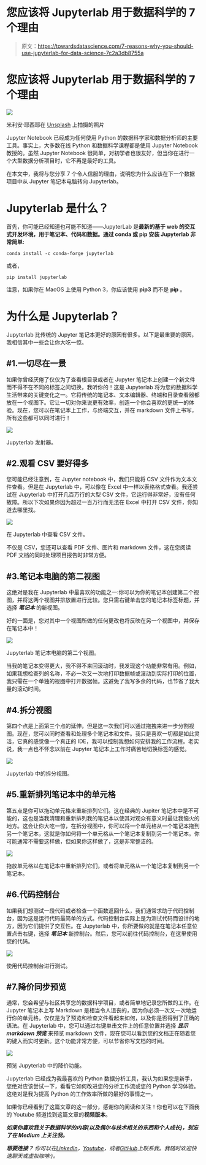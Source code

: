 # 您应该将 Jupyterlab 用于数据科学的 7 个理由

> 原文：<https://towardsdatascience.com/7-reasons-why-you-should-use-jupyterlab-for-data-science-7c2a3db8755a>

# 您应该将 Jupyterlab 用于数据科学的 7 个理由

![](img/4f8b55dd3e86dc65acac1bc4876b2a5b.png)

米利安·耶西耶在 [Unsplash](https://unsplash.com?utm_source=medium&utm_medium=referral) 上拍摄的照片

Jupyter Notebook 已经成为任何使用 Python 的数据科学家和数据分析师的主要工具。事实上，大多数在线 Python 和数据科学课程都是使用 Jupyter Notebook 教授的。虽然 Jupyter Notebook 很简单，对初学者也很友好，但当你在进行一个大型数据分析项目时，它不再是最好的工具。

在本文中，我将与您分享 7 个令人信服的理由，说明您为什么应该在下一个数据项目中从 Jupyter 笔记本电脑转向 Jupyterlab。

# Jupyterlab 是什么？

首先，你可能已经知道也可能不知道——JupyterLab 是**最新的基于 web 的交互式开发环境，用于笔记本、代码和数据。通过 conda 或 pip 安装 Jupyterlab 非常简单:**

```
conda install -c conda-forge jupyterlab
```

或者，

```
pip install jupyterlab
```

注意，如果你在 MacOS 上使用 Python 3，你应该使用 **pip3** 而不是 **pip** 。

# **为什么是 Jupyterlab？**

Jupyterlab 比传统的 Jupyter 笔记本更好的原因有很多。以下是最重要的原因，我相信其中一些会让你大吃一惊。

## #1.一切尽在一景

如果你曾经厌倦了仅仅为了查看根目录或者在 Jupyter 笔记本上创建一个新文件而不得不在不同的标签之间切换，我听你的！这是 Jupyterlab 将为您的数据科学生活带来的关键变化之一。它将传统的笔记本、文本编辑器、终端和目录查看器都放在一个视图下。它让一切对你来说更有效率，创造一个你会喜欢的更统一的体验。现在，您可以在笔记本上工作，与终端交互，并在 markdown 文件上书写，所有这些都可以同时进行！

![](img/e6a66326cfefa2fff2ff9f87b54d91d4.png)

Jupyterlab 发射器。

## #2.观看 CSV 要好得多

您可能已经注意到，在 Jupyter notebook 中，我们只能将 CSV 文件作为文本文件查看。但是在 Jupyterlab 中，可以像在 Excel 中一样以表格格式查看。我还尝试在 Jupyterlab 中打开几百万行的大型 CSV 文件，它运行得非常好，没有任何故障。所以下次如果你因为超过一百万行而无法在 Excel 中打开 CSV 文件，你知道去哪里找。

![](img/0446082cfac4bb317221ad7b34301abb.png)

在 Jupyterlab 中查看 CSV 文件。

不仅是 CSV，您还可以查看 PDF 文件、图片和 markdown 文件，这在您阅读 PDF 文档的同时处理项目报告时非常方便。

## #3.笔记本电脑的第二视图

这绝对是我在 Jupyterlab 中最喜欢的功能之一:你可以为你的笔记本创建第二个视图，并将这两个视图并排放置进行比较。您只需右键单击您的笔记本标签标题，并选择 ***笔记本*** 的新视图。

好的一面是，您对其中一个视图所做的任何更改也将反映在另一个视图中，并保存在笔记本中！

![](img/8dc25604a3c924f8b825329be2dd71d0.png)

Jupyterlab 笔记本电脑的第二个视图。

当我的笔记本变得更大，我不得不来回滚动时，我发现这个功能非常有用。例如，如果我想检查列的名称，不必一次又一次地打印数据帧或滚动到实际打印的位置，我只需在一个单独的视图中打开数据帧。这避免了我写多余的代码，也节省了我大量的滚动时间。

## #4.拆分视图

第四个点是上面第三个点的延伸，但是这一次我们可以通过拖拽来进一步分割视图。现在，您可以同时查看和处理多个笔记本和文件。我只是喜欢一切都是如此灵活，它真的感觉像一个真正的 IDE，我可以控制我想如何安排我的工作流程。老实说，我一点也不怀念以前在 Jupyter 笔记本上工作时痛苦地切换标签的感觉。

![](img/b57f8736eda1be8a37140297fb906225.png)

Jupyterlab 中的拆分视图。

## #5.重新排列笔记本中的单元格

第五点是你可以拖动单元格来重新排列它们。这在经典的 Jupiter 笔记本中是不可能的，这也是当我清理和重新排列我的笔记本以使其对观众有意义时最让我恼火的地方。这会让你大吃一惊，在拆分视图中，你可以将一个单元格从一个笔记本拖到另一个笔记本，这就是你如何将一个单元格从一个笔记本复制到另一个笔记本。你可能通常不需要这样做，但如果你这样做了，这是非常整洁的。

![](img/b0af08575e16dbf0da18804d28991d5e.png)

拖放单元格以在笔记本中重新排列它们，或者将单元格从一个笔记本复制到另一个笔记本。

## #6.代码控制台

如果我们想测试一段代码或者检查一个函数返回什么，我们通常求助于代码控制台，因为这是运行代码最简单的方式。代码控制台实际上是为测试代码而设计的地方，因为它们提供了交互性。在 Jupyterlab 中，你所要做的就是在笔记本任意位置点击右键，选择 ***笔记本*** 新控制台。然后，您可以前往代码控制台，在这里使用您的代码。

![](img/30e17e4834ac9f675eb45b9a9cb45c92.png)

使用代码控制台进行测试。

## #7.降价同步预览

通常，您会希望与社区共享您的数据科学项目，或者简单地记录您所做的工作。在 Jupyter 笔记本上写 Markdown 是相当令人沮丧的，因为你必须一次又一次地运行你的单元格，仅仅是为了预览和检查文件看起来如何，以及你是否得到了正确的语法。在 Jupyterlab 中，您可以通过右键单击文件上的任意位置并选择 ***显示 markdown 预览*** 来预览 markdown 文件，现在您可以看到您的文档正在随着您的键入而实时更新。这个功能非常方便，可以节省你写文档的时间。

![](img/77c801451a46de2722d6ba1e5ed318c1.png)

预览 Jupyterlab 中的降价功能。

Jupyterlab 已经成为我最喜欢的 Python 数据分析工具，我认为如果您是新手，您绝对应该尝试一下，看看它如何改进您的分析工作流或您的 Python 学习体验。这绝对是我为提高 Python 的工作效率所做的最好的事情之一。

如果你已经看到了这篇文章的这一部分，感谢你的阅读和关注！你也可以在下面我的 Youtube 频道找到这篇文章的**视频版本**。

***如果你喜欢我关于数据科学的内容(以及偶尔与技术相关的东西和个人成长)，别忘了在 Medium 上关注我。***

***想要连接？*** *你可以在*[*LinkedIn*](https://www.linkedin.com/in/thu-hien-vu-3766b174/)*，*[*Youtube*](https://www.youtube.com/c/Thuvu5/videos)*，或者*[*GitHub*](https://github.com/thu-vu92)*上联系我。我随时欢迎快速聊天或虚拟咖啡:)。*